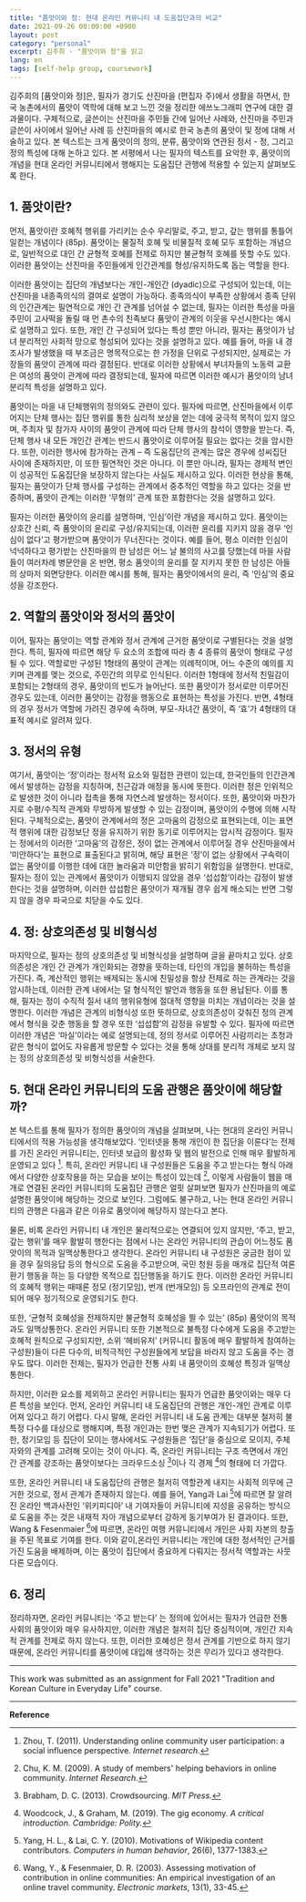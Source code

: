 ```yaml
---
title: "품앗이와 정: 현대 온라인 커뮤니티 내 도움집단과의 비교"
date: 2021-09-26 00:00:00 +0900
layout: post
category: "personal"
excerpt: 김주희 - "품앗이와 정"을 읽고
lang: en
tags: [self-help group, coursework]
---
```



김주희의 [품앗이와 정]은, 필자가 경기도 산진마을 (편집자 주)에서 생활을 하면서, 한국 농촌에서의 품앗이 역학에 대해 보고 느낀 것을 정리한 에쓰노그래피 연구에 대한 결과물이다. 구체적으로, 글쓴이는 산진마을 주민들 간에 일어난 사례와, 산진마을 주민과 글쓴이 사이에서 일어난 사례 등 산진마을의 예시로 한국 농촌의 품앗이 및 정에 대해 서술하고 있다. 본 텍스트는 크게 품앗이의 정의, 분류, 품앗이와 연관된 정서 - 정, 그리고 정의 특성에 대해 논하고 있다. 본 서평에서 나는 필자의 텍스트를 요악한 후, 품앗이의 개념을 현대 온라인 커뮤니티에서 행해지는 도움집단 관행에 적용할 수 있는지 살펴보도록 한다.

## 1. 품앗이란?

먼저, 품앗이란 호혜적 행위를 가리키는 순수 우리말로, 주고, 받고, 갚는 행위를 통틀어 일컫는 개념이다 (85p). 품앗이는 물질적 호혜 및 비물질적 호혜 모두 포함하는 개념으로, 일반적으로 대인 간 균형적 호혜를 전제로 하지만 불균형적 호혜를 뜻할 수도 있다. 이러한 품앗이는 산진마을 주민들에게 인간관계를 형성/유지하도록 돕는 역할을 한다.

이러한 품앗이는 집단의 개념보다는 개인-개인간 (dyadic)으로 구성되어 있는데, 이는 산진마을 내종족의식의 결여로 설명이 가능하다. 종족의식이 부족한 상황에서 종족 단위의 인간관계는 필연적으로 개인 간 관계를 넘어설 수 없는데, 필자는 이러한 특성을 마을 주민이 고사떡을 돌릴 때 먼 촌수의 친족보다 품앗이 관계의 이웃을 우선시한다는 예시로 설명하고 있다. 또한, 개인 간 구성되어 있다는 특성 뿐만 아니라, 필자는 품앗이가 남녀 분리적인 사회적 망으로 형성되어 있다는 것을 설명하고 있다. 예를 들어, 마을 내 경조사가 발생했을 때 부조금은 명목적으로는 한 가정을 단위로 구성되지만, 실제로는 가장들의 품앗이 관계에 따라 결정된다. 반대로 이러한 상황에서 부녀자들의 노동력 교환은 여성의 품앗이 관계에 따라 결정되는데, 필자에 따르면 이러한 예시가 품앗이의 남녀 분리적 특성을 설명하고 있다.

품앗이는 마을 내 단체행위의 정의와도 관련이 있다. 필자에 따르면, 산진마을에서 이루어지는 단체 행사는 집단 행위를 통한 심리적 보상을 얻는 데에 궁극적 목적이 있지 않으며, 주최자 및 참가자 사이의 품앗이 관계에 따라 단체 행사의 참석이 영향을 받는다. 즉, 단체 행사 내 모든 개인간 관계는 반드시 품앗이로 이루어질 필요는 없다는 것을 암시한다. 또한, 이러한 행사에 참가하는 관계 – 즉 도움집단의 관계는 많은 경우에 성씨집단 사이에 존재하지만, 이 또한 필연적인 것은 아니다. 이 뿐만 아니라, 필자는 경제적 변인이 성공적인 도움집단을 보장하지 않는다는 사실도 제시하고 있다. 이러한 현상을 통해, 필자는 품앗이가 단체 행사를 구성하는 관계에서 중추적인 역할을 하고 있다는 것을 반증하며, 품앗이 관계는 이러한 ‘무형의’ 관계 또한 포함한다는 것을 설명하고 있다.

필자는 이러한 품앗이의 윤리를 설명하며, ‘인심’이란 개념을 제시하고 있다. 품앗이는 상호간 신뢰, 즉 품앗이의 윤리로 구성/유지되는데, 이러한 윤리를 지키지 않을 경우 ‘인심이 없다’고 평가받으며 품앗이가 무너진다는 것이다. 예를 들어, 평소 이러한 인심이 넉넉하다고 평가받는 산진마을의 한 남성은 어느 날 불의의 사고를 당했는데 마을 사람들이 여러차례 병문안을 온 반면, 평소 품앗이의 윤리를 잘 지키지 못한 한 남성은 아들의 상마저 외면당한다. 이러한 예시를 통해, 필자는 품앗이에서의 윤리, 즉 ‘인심’의 중요성을 강조한다.

## 2. 역할의 품앗이와 정서의 품앗이

이어, 필자는 품앗이는 역할 관계와 정서 관계에 근거한 품앗이로 구별된다는 것을 설명한다. 특히, 필자에 따르면 해당 두 요소의 조합에 따라 총 4 종류의 품앗이 형태로 구성될 수 있다. 역할로만 구성된 1형태의 품앗이 관계는 의례적이며, 어느 수준의 예의를 지키며 관계를 맺는 것으로, 주민간의 의무로 인식된다. 이러한 1형태에 정서적 친밀감이 포함되는 2형태의 경우, 품앗이의 빈도가 늘어난다. 또한 품앗이가 정서로만 이루어진 경우도 있는데, 이러한 품앗이는 감정을 행동으로 표현하는 특성을 가진다. 반면, 4형태의 경우 정서가 역할에 가려진 경우에 속하며, 부모-자녀간 품앗이, 즉 ‘효’가 4형태의 대표적 예시로 알려져 있다.

## 3. 정서의 유형

여기서, 품앗이는 ‘정’이라는 정서적 요소와 밀접한 관련이 있는데, 한국인들의 인간관계에서 발생하는 감정을 지칭하며, 친근감과 애정을 동시에 뜻한다. 이러한 정은 인위적으로 발생한 것이 아니라 접촉을 통해 자연스레 발생하는 정서이다. 또한, 품앗이와 마찬가지로 수평/수직적 관계와 무방하게 발생할 수 있는 감정이며, 품앗이의 수행에 의해 시작된다. 구체적으로는, 품앗이 관계에서의 정은 고마움의 감정으로 표현되는데, 이는 표면적 행위에 대한 감정보단 정을 유지하기 위한 동기로 이루어지는 암시적 감정이다. 필자는 정에서의 이러한 ‘고마움’의 감정은, 정이 없는 관계에서 이루어질 경우 산진마을에서 ‘미안하다’는 표현으로 표출된다고 밝히며, 해당 표현은 ‘정’이 없는 상황에서 구속력이 없는 품앗이를 이행한 데에 대한 놀라움과 미안함을 밝히기 위함임을 설명한다. 반대로, 필자는 정이 있는 관계에서 품앗이가 이행되지 않았을 경우 ‘섭섭함’이라는 감정이 발생한다는 것을 설명하며, 이러한 섭섭함은 품앗이가 재개될 경우 쉽게 해소되는 반면 그렇지 않을 경우 파국으로 치닫을 수도 있다.

## 4. 정: 상호의존성 및 비형식성

마지막으로, 필자는 정의 상호의존성 및 비형식성을 설명하며 글을 끝마치고 있다. 상호의존성은 개인 간 관계가 개인화되는 경향을 뜻하는데, 타인의 개입을 불허하는 특성을 가진다. 즉, 계산적인 행위는 배제되는 동시에 친밀성을 항상 전제로 하는 관계라는 것을 암시하는데, 이러한 관계 내에서는 덜 형식적인 발언과 행동을 또한 용납된다. 이를 통해, 필자는 정이 수직적 질서 내의 행위유형에 절대적 영향을 미치는 개념이라는 것을 설명한다. 이러한 개념은 관계의 비형식성 또한 뜻하므로, 상호의존성이 갖춰진 정의 관계에서 형식을 갖춘 행동을 할 경우 또한 ‘섭섭함’의 감정을 유발할 수 있다. 필자에 따르면 이러한 개념은 ‘마실’이라는 예로 설명되는데, 정의 정서로 이루어진 사람끼리는 초청과 같은 형식이 없어도 자유롭게 방문할 수 있다는 것을 통해 상대를 분리적 개체로 보지 않는 정의 상호의존성 및 비형식성을 서술한다.

## 5. 현대 온라인 커뮤니티의 도움 관행은 품앗이에 해당할까?

본 텍스트를 통해 필자가 정의한 품앗이의 개념을 살펴보며, 나는 현대의 온라인 커뮤니티에서의 적용 가능성을 생각해보았다. ‘인터넷을 통해 개인이 한 집단을 이룬다’는 전제를 가진 온라인 커뮤니티는, 인터넷 보급의 활성화 및 웹의 발전으로 인해 매우 활발하게 운영되고 있다 [^1]. 특히, 온라인 커뮤니티 내 구성원들은 도움을 주고 받는다는 형식 아래에서 다양한 상호작용을 하는 모습을 보이는 특성이 있는데 [^2], 이렇게 사람들이 웹을 매개로 연결된 온라인 커뮤니티의 도움집단 관행은 얼핏 살펴보면 필자가 산진마을의 예로 설명한 품앗이에 해당하는 것으로 보인다. 그럼에도 불구하고, 나는 현대 온라인 커뮤니티의 관행은 다음과 같은 이유로 품앗이에 해당하지 않는다고 본다.

물론, 비록 온라인 커뮤니티 내 개인은 물리적으로는 연결되어 있지 않지만, ‘주고, 받고, 갚는 행위’를 매우 활발히 행한다는 점에서 나는 온라인 커뮤니티의 관습이 어느정도 품앗이의 목적과 일맥상통한다고 생각한다. 온라인 커뮤니티 내 구성원은 궁금한 점이 있을 경우 질의응답 등의 형식으로 도움을 주고받으며, 국민 청원 등을 매개로 집단적 여론 환기 행동을 하는 등 다양한 목적으로 집단행동을 하기도 한다. 이러한 온라인 커뮤니티의 호혜적 행위는 때때론 정모 (정기모임), 번개 (번개모임) 등 오프라인의 관계로 전이되어 매우 정기적으로 운영되기도 한다.

또한, ‘균형적 호혜성을 전제하지만 불균형적 호혜성을 띌 수 있는’ (85p) 품앗이의 목적과도 일맥상통한다. 온라인 커뮤니티 또한 기본적으로 불특정 다수에게 도움을 주고받는 호혜적 원칙으로 구성되지만, 소위 ‘헤비유저’ (커뮤니티 활동에 매우 활발하게 참여하는 구성원)들이 다른 다수의, 비적극적인 구성원들에게 보답을 바라지 않고 도움을 주는 경우도 많다. 이러한 전제는, 필자가 언급한 전통 사회 내 품앗이의 호혜성 특징과 일맥상통한다.

하지만, 이러한 요소를 제외하고 온라인 커뮤니티는 필자가 언급한 품앗이와는 매우 다른 특성을 보인다. 먼저, 온라인 커뮤니티 내 도움집단의 관행은 개인-개인 관계로 이루어져 있다고 하기 어렵다. 다시 말해, 온라인 커뮤니티 내 도움 관계는 대부분 철저히 불특정 다수를 대상으로 행해지며, 특정 개인과는 한번 맺은 관계가 지속되기가 어렵다. 또한, 정기모임 등 집단이 모이는 행사에서도 구성원들은 ‘집단’을 중심으로 모이지, 주체자와의 관계를 고려해 모이는 것이 아니다. 즉, 온라인 커뮤니티는 구조 측면에서 개인 간 관계를 강조하는 품앗이보다는 크라우드소싱 [^3]이나 긱 경제 [^4]의 형태에 더 가깝다.

또한, 온라인 커뮤니티 내 도움집단의 관행은 철저히 역할관계 내지는 사회적 의무에 근거한 것으로, 정서 관계가 존재하지 않는다. 예를 들어, Yang과 Lai [^5]에 따르면 잘 알려진 온라인 백과사전인 ‘위키피디아’ 내 기여자들이 커뮤니티에 지성을 공유하는 방식으로 도움을 주는 것은 내재적 자아 개념으로부터 강하게 동기부여가 된 결과이다. 또한, Wang & Fesenmaier [^6]에 따르면, 온라인 여행 커뮤니티에서 개인은 사회 자본의 창출을 주된 목표로 기여를 한다. 이와 같이,온라인 커뮤니티는 개인에 대한 정서적인 근거를 가진 도움을 배제하며, 이는 품앗이 집단에서 중요하게 다뤄지는 정서적 역할과는 사뭇 다른 모습이다.

## 6. 정리

정리하자면, 온라인 커뮤니티는 ‘주고 받는다’ 는 정의에 있어서는 필자가 언급한 전통 사회의 품앗이와 매우 유사하지만, 이러한 개념은 철저히 집단 중심적이며, 개인간 지속적 관계를 전제로 하지 않는다. 또한, 이러한 호혜성은 정서 관계를 기반으로 하지 않기 때문에, 온라인 커뮤니티를 품앗이에 대입해 생각하는 것은 무리가 있다고 생각한다.

---

This work was submitted as an assignment for Fall 2021 "Tradition and Korean Culture in Everyday Life" course.

---
**Reference**

[^1]: Zhou, T. (2011). Understanding online community user participation: a social influence perspective. *Internet research.*
[^2]: Chu, K. M. (2009). A study of members' helping behaviors in online community. *Internet Research.*
[^3]: Brabham, D. C. (2013). Crowdsourcing. *MIT Press.*
[^4]: Woodcock, J., & Graham, M. (2019). The gig economy. *A critical introduction. Cambridge: Polity.*
[^5]: Yang, H. L., & Lai, C. Y. (2010). Motivations of Wikipedia content contributors. *Computers in human behavior*, 26(6), 1377-1383.
[^6]: Wang, Y., & Fesenmaier, D. R. (2003). Assessing motivation of contribution in online communities: An empirical investigation of an online travel community. *Electronic markets*, 13(1), 33-45.
